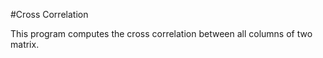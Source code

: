 #Cross Correlation

This program computes the cross correlation between all columns of two matrix. 

